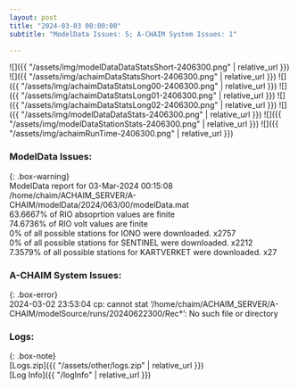 ```yaml
---
layout: post
title: "2024-03-03 00:00:00"
subtitle: "ModelData Issues: 5; A-CHAIM System Issues: 1"

---
```


![]({{ "/assets/img/modelDataDataStatsShort-2406300.png" | relative_url }})
![]({{ "/assets/img/achaimDataStatsShort-2406300.png" | relative_url }})
![]({{ "/assets/img/achaimDataStatsLong00-2406300.png" | relative_url }})
![]({{ "/assets/img/achaimDataStatsLong01-2406300.png" | relative_url }})
![]({{ "/assets/img/achaimDataStatsLong02-2406300.png" | relative_url }})
![]({{ "/assets/img/modelDataDataStats-2406300.png" | relative_url }})
![]({{ "/assets/img/modelDataStationStats-2406300.png" | relative_url }})
![]({{ "/assets/img/achaimRunTime-2406300.png" | relative_url }})


### ModelData Issues:  
  
{: .box-warning}  
 ModelData report for 03-Mar-2024 00:15:08   
 /home/chaim/ACHAIM_SERVER/A-CHAIM/modelData/2024/063/00/modelData.mat   
 63.6667% of RIO absoprtion values are finite   
 74.6736% of RIO volt values are finite   
 0% of all possible stations for IONO were downloaded. x2757   
 0% of all possible stations for SENTINEL were downloaded. x2212   
 7.3579% of all possible stations for KARTVERKET were downloaded. x27   
  
### A-CHAIM System Issues:  
  
{: .box-error}  
2024-03-02 23:53:04 cp: cannot stat ‘/home/chaim/ACHAIM_SERVER/A-CHAIM/modelSource/runs/20240622300/Rec*’: No such file or directory  

### Logs:  
  
{: .box-note}  
[Logs.zip]({{ "/assets/other/logs.zip" | relative_url }})  
[Log Info]({{ "/logInfo" | relative_url }})  
